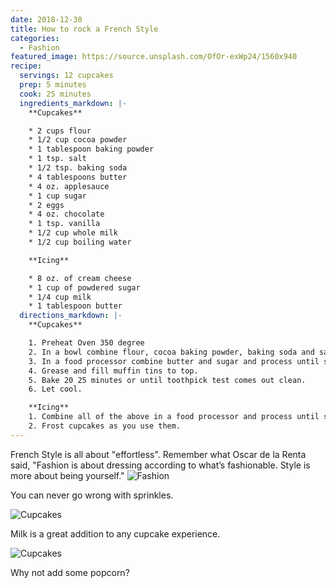 ```yaml
---
date: 2018-12-30
title: How to rock a French Style
categories:
  - Fashion
featured_image: https://source.unsplash.com/OfOr-exWp24/1560x940
recipe:
  servings: 12 cupcakes
  prep: 5 minutes
  cook: 25 minutes
  ingredients_markdown: |-
    **Cupcakes**

    * 2 cups flour
    * 1/2 cup cocoa powder
    * 1 tablespoon baking powder
    * 1 tsp. salt
    * 1/2 tsp. baking soda
    * 4 tablespoons butter
    * 4 oz. applesauce
    * 1 cup sugar
    * 2 eggs
    * 4 oz. chocolate
    * 1 tsp. vanilla
    * 1/2 cup whole milk
    * 1/2 cup boiling water

    **Icing**

    * 8 oz. of cream cheese
    * 1 cup of powdered sugar
    * 1/4 cup milk
    * 1 tablespoon butter
  directions_markdown: |-
    **Cupcakes**

    1. Preheat Oven 350 degree
    2. In a bowl combine flour, cocoa baking powder, baking soda and salt.
    3. In a food processor combine butter and sugar and process until smooth. Add the eggs, 4 oz. of chocolate pieces and vanilla. Add half of the flour mixture and ½ of the milk. Process and add the other half of the flour and the remainder of the milk. Slowly, add the hot water.
    4. Grease and fill muffin tins to top.
    5. Bake 20 25 minutes or until toothpick test comes out clean.
    6. Let cool.

    **Icing**
    1. Combine all of the above in a food processor and process until smooth. Refrigerate.
    2. Frost cupcakes as you use them.
---
```

French Style is all about "effortless". Remember what Oscar de la Renta said, "Fashion is about dressing according to what’s fashionable. Style is more about being yourself."
![Fashion](https://images.unsplash.com/screenshot-1551030519355-44072616041d-insta123002.jpg?w=1560&h=940&fit=crop)

You can never go wrong with sprinkles.

![Cupcakes](https://images.unsplash.com/photo-1420730614543-e39f93134b0d?w=1560&h=940&fit=crop)

Milk is a great addition to any cupcake experience.

![Cupcakes](https://images.unsplash.com/photo-1457508252818-162dc1934c2f?w=1560&h=940&fit=crop)

Why not add some popcorn?
